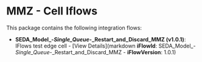 # MMZ - Cell Iflows

This package contains the following integration flows:

- **SEDA_Model_-_Single_Queue_-_Restart_and_Discard_MMZ (v1.0.1)**: IFlows test edge cell - [View Details](markdown
**iFlowId**: SEDA_Model_-_Single_Queue_-_Restart_and_Discard_MMZ - **iFlowVersion**: 1.0.1)
